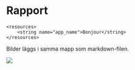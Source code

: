 
# Rapport


```
<resources>
    <string name="app_name">Bonjour</string>
</resources>

```

Bilder läggs i samma mapp som markdown-filen.



![](C:\Users\acnys\StudioProjects\b23annnyuppgift1\uppgift1.png)